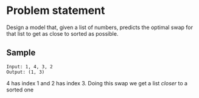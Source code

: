 Problem statement
=================

Design a model that, given a list of numbers, predicts the optimal swap for
that list to get as close to sorted as possible.

Sample
------
```
Input: 1, 4, 3, 2
Output: (1, 3)
```
4 has index 1 and 2 has index 3. Doing this swap we get a list *closer* to a sorted one


